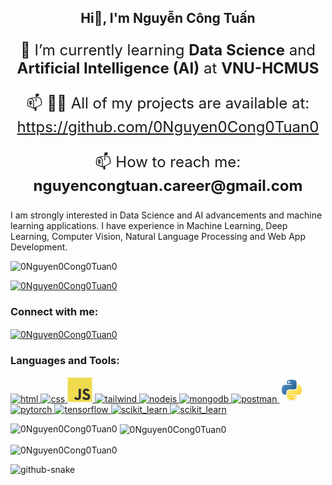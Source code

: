 <h2 align="center">Hi👋, I'm Nguyễn Công Tuấn</h2>
<p align="center" style="font-size: 24px;">🌱 I’m currently learning <b>Data Science</b> and <b>Artificial Intelligence (AI)</b> at <b>VNU-HCMUS</b></p>
<p align="center" style="font-size: 24px;">📫 👨‍💻 All of my projects are available at: <a href='https://github.com/0Nguyen0Cong0Tuan0'>https://github.com/0Nguyen0Cong0Tuan0</a></p>
<p align="center" style="font-size: 24px;">📫 How to reach me: <b>nguyencongtuan.career@gmail.com</b></p>


<p>I am strongly interested in Data Science and AI advancements and machine learning applications. I have experience in Machine Learning, Deep Learning, Computer Vision, Natural Language Processing and Web App Development.</p>

<p align="left"> <img src="https://komarev.com/ghpvc/?username=0Nguyen0Cong0Tuan0&label=Profile%20views&color=0e75b6&style=flat" alt="0Nguyen0Cong0Tuan0" /> </p>

<p align="left"> <a href="https://github.com/ryo-ma/github-profile-trophy"><img src="https://github-profile-trophy.vercel.app/?username=0Nguyen0Cong0Tuan0" alt="0Nguyen0Cong0Tuan0" /></a> </p>

<h3 align="left">Connect with me:</h3>
<p align="left">
<a href="https://www.linkedin.com/in/nguy%E1%BB%85n-c%C3%B4ng-tu%E1%BA%A5n-393823335/" target="blank"><img align="center" src="https://raw.githubusercontent.com/rahuldkjain/github-profile-readme-generator/master/src/images/icons/Social/linked-in-alt.svg" alt="0Nguyen0Cong0Tuan0" height="30" width="40" /></a>
</p>

<h3 align="left">Languages and Tools:</h3>
<p align="left">  

  <a href="https://developer.mozilla.org/en-US/docs/Web/HTML" target="_blank" rel="noreferrer"> <img src="https://cdn.worldvectorlogo.com/logos/html-1.svg" alt="html" width="40" height="40"/> </a> 
  <a href="https://developer.mozilla.org/en-US/docs/Web/CSS" target="_blank" rel="noreferrer"> <img src="https://cdn.worldvectorlogo.com/logos/css-3.svg" alt="css" width="40" height="40"/> </a> 
  <a href="https://developer.mozilla.org/en-US/docs/Web/JavaScript" target="_blank" rel="noreferrer"> <img src="https://raw.githubusercontent.com/devicons/devicon/master/icons/javascript/javascript-original.svg" alt="javascript" width="40" height="40"/> </a> 
  <a href="https://tailwindcss.com/" target="_blank" rel="noreferrer"> <img src="https://codekitapp.com/images/help/free-tailwind-icon@2x.png" alt="tailwind" width="40" height="40"/> </a> 
  <a href="https://nodejs.org/en" target="_blank" rel="noreferrer"> <img src="https://upload.wikimedia.org/wikipedia/commons/d/d9/Node.js_logo.svg" alt="nodejs" width="40" height="40"/> </a> 
  <a href="https://www.mongodb.com/" target="_blank" rel="noreferrer"> <img src="https://www.svgrepo.com/show/331488/mongodb.svg" alt="mongodb" width="40" height="40"/> </a> 
  <a href="https://postman.com" target="_blank" rel="noreferrer"> <img src="https://www.vectorlogo.zone/logos/getpostman/getpostman-icon.svg" alt="postman" width="40" height="40"/> </a> 
  <a href="https://www.python.org" target="_blank" rel="noreferrer"> <img src="https://raw.githubusercontent.com/devicons/devicon/master/icons/python/python-original.svg" alt="python" width="40" height="40"/> </a> 
  <a href="https://pytorch.org/" target="_blank" rel="noreferrer"> <img src="https://www.vectorlogo.zone/logos/pytorch/pytorch-icon.svg" alt="pytorch" width="40" height="40"/> </a> 
  <a href="https://www.tensorflow.org" target="_blank" rel="noreferrer"> <img src="https://www.vectorlogo.zone/logos/tensorflow/tensorflow-icon.svg" alt="tensorflow" width="40" height="40"/> </a> 
  <a href="https://scikit-learn.org/" target="_blank" rel="noreferrer"> <img src="https://upload.wikimedia.org/wikipedia/commons/0/05/Scikit_learn_logo_small.svg" alt="scikit_learn" width="40" height="40"/> </a> 
  <a href="https://jupyter.org/" target="_blank" rel="noreferrer"> <img src="https://upload.wikimedia.org/wikipedia/commons/thumb/3/38/Jupyter_logo.svg/1200px-Jupyter_logo.svg.png" alt="scikit_learn" width="40" height="40"/> </a> 

</p>


<p><img align="left" src="https://github-readme-stats.vercel.app/api/top-langs?username=0Nguyen0Cong0Tuan0&show_icons=true&locale=en&layout=compact" alt="0Nguyen0Cong0Tuan0" /></p>

<p>&nbsp;<img align="center" src="https://github-readme-stats.vercel.app/api?username=0Nguyen0Cong0Tuan0&show_icons=true&locale=en" alt="0Nguyen0Cong0Tuan0" /></p>

<p><img align="center" src="https://github-readme-streak-stats.herokuapp.com/?user=0Nguyen0Cong0Tuan0&" alt="0Nguyen0Cong0Tuan0" /></p>

<picture>
  <source media="(prefers-color-scheme: dark)" srcset="https://raw.githubusercontent.com/tobiasmeyhoefer/tobiasmeyhoefer/output/github-snake-dark.svg" />
  <source media="(prefers-color-scheme: light)" srcset="https://raw.githubusercontent.com/tobiasmeyhoefer/tobiasmeyhoefer/output/github-snake.svg" />
  <img alt="github-snake" src="https://raw.githubusercontent.com/tobiasmeyhoefer/tobiasmeyhoefer/output/github-snake.svg" />
</picture>

<!--
**0Nguyen0Cong0Tuan0/0Nguyen0Cong0Tuan0** is a ✨ _special_ ✨ repository because its `README.md` (this file) appears on your GitHub profile.

Here are some ideas to get you started:

- 🔭 I’m currently working on ...
- 🌱 I’m currently learning ...
- 👯 I’m looking to collaborate on ...
- 🤔 I’m looking for help with ...
- 💬 Ask me about ...
- 📫 How to reach me: ...
- 😄 Pronouns: ...
- ⚡ Fun fact: ...
-->
